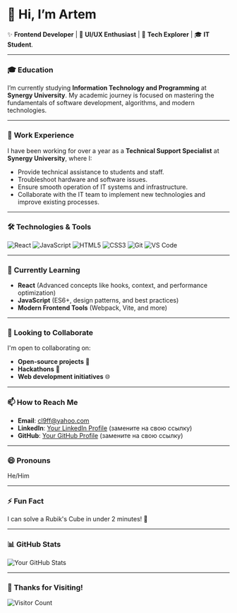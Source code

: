 # 👋 Hi, I’m Artem

✨ **Frontend Developer** | 🎨 **UI/UX Enthusiast** | 🚀 **Tech Explorer** | 🎓 **IT Student**.

---

### 🎓 **Education**
I’m currently studying **Information Technology and Programming** at **Synergy University**. My academic journey is focused on mastering the fundamentals of software development, algorithms, and modern technologies.

---

### 💼 **Work Experience**
I have been working for over a year as a **Technical Support Specialist** at **Synergy University**, where I:
- Provide technical assistance to students and staff.
- Troubleshoot hardware and software issues.
- Ensure smooth operation of IT systems and infrastructure.
- Collaborate with the IT team to implement new technologies and improve existing processes.

---

### 🛠️ **Technologies & Tools**
![React](https://img.shields.io/badge/-React-61DAFB?style=flat&logo=react&logoColor=white)
![JavaScript](https://img.shields.io/badge/-JavaScript-F7DF1E?style=flat&logo=javascript&logoColor=black)
![HTML5](https://img.shields.io/badge/-HTML5-E34F26?style=flat&logo=html5&logoColor=white)
![CSS3](https://img.shields.io/badge/-CSS3-1572B6?style=flat&logo=css3&logoColor=white)
![Git](https://img.shields.io/badge/-Git-F05032?style=flat&logo=git&logoColor=white)
![VS Code](https://img.shields.io/badge/-VS%20Code-007ACC?style=flat&logo=visual-studio-code&logoColor=white)

---

### 🌱 **Currently Learning**
- **React** (Advanced concepts like hooks, context, and performance optimization)
- **JavaScript** (ES6+, design patterns, and best practices)
- **Modern Frontend Tools** (Webpack, Vite, and more)

---

### 💞️ **Looking to Collaborate**
I'm open to collaborating on:
- **Open-source projects** 👐
- **Hackathons** 🚀
- **Web development initiatives** 🌐

---

### 📫 **How to Reach Me**
- **Email**: [cl9ff@yahoo.com](mailto:cl9ff@yahoo.com)
- **LinkedIn**: [Your LinkedIn Profile](https://www.linkedin.com/in/yourprofile) (замените на свою ссылку)
- **GitHub**: [Your GitHub Profile](https://github.com/yourusername) (замените на свою ссылку)

---

### 😄 **Pronouns**
He/Him

---

### ⚡ **Fun Fact**
I can solve a Rubik's Cube in under 2 minutes! 🎲

---

### 📊 **GitHub Stats**
![Your GitHub Stats](https://github-readme-stats.vercel.app/api?username=cl9ff&show_icons=true&theme=radical)

---

### 🎉 **Thanks for Visiting!**
![Visitor Count](https://visitor-badge.laobi.icu/badge?page_id=cl9ff.cl9ff)
